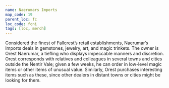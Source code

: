 ```yaml
---
name: Naerumars Imports
map_code: 19
parent_loc: fc
loc_code: fcni
tags: [loc, merch]
---
```

Considered the finest of Fallcrest’s retail establishments, Naerumar’s Imports deals in gemstones, jewelry, art, and magic trinkets. The owner is Orest Naerumar, a tiefling who displays impeccable manners and discretion. Orest corresponds with relatives and colleagues in several towns and cities outside the Nentir Vale; given a few weeks, he can order in low-level magic items or other items of unusual value. Similarly, Orest purchases interesting items such as these, since other dealers in distant towns or cities might be looking for them.